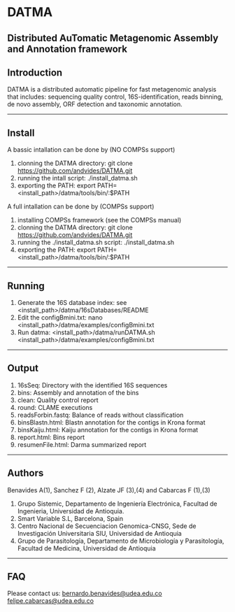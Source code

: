 # DATMA
Distributed AuTomatic Metagenomic Assembly and Annotation framework
--------------------------------------------------------------
Introduction
--------------------------------------------------------------
DATMA is a distributed automatic pipeline for fast metagenomic analysis that includes: sequencing quality control, 16S-identification, reads binning, de novo assembly, ORF detection and taxonomic annotation.

--------------------------------------------------------------
Install
--------------------------------------------------------------
A bassic intallation can be done by (NO COMPSs support)
1. clonning the DATMA directory: 
git clone https://github.com/andvides/DATMA.git
2. running the intall script:
./install_datma.sh 
3. exporting the PATH: 
export PATH=<install_path>/datma/tools/bin/:$PATH

A full intallation can be done by (COMPSs support)
1. installing COMPSs framework (see the COMPSs manual)
2. clonning the DATMA directory: 
git clone https://github.com/andvides/DATMA.git
3. running the ./install_datma.sh script:
./install_datma.sh 
4. exporting the PATH:
export PATH=<install_path>/datma/tools/bin/:$PATH

---------------------------------------------------------------
Running
--------------------------------------------------------------
1. Generate the 16S database index:
see <install_path>/datma/16sDatabases/README
2. Edit the configBmini.txt:
nano <install_path>/datma/examples/configBmini.txt
3. Run datma:
<install_path>/datma/runDATMA.sh <install_path>/datma/examples/configBmini.txt

---------------------------------------------------------------
Output
---------------------------------------------------------------
1. 16sSeq: Directory with the identified 16S sequences
2. bins: Assembly and annotation of the bins
3. clean: Quality control report
4. round: CLAME executions
5. readsForbin.fastq: Balance of reads without classification
6. binsBlastn.html: Blastn annotation for the contigs in Krona format
7. binsKaiju.html: Kaiju annotation for the contigs in Krona format
8. report.html: Bins report
9. resumenFile.html: Darma summarized report

---------------------------------------------------------------
Authors
---------------------------------------------------------------
Benavides A(1), Sanchez F (2), Alzate JF (3),(4) and Cabarcas F (1),(3)

1. Grupo Sistemic, Departamento de Ingeniería Electrónica, Facultad de Ingenieria, Universidad de Antioquia.
2. Smart Variable S.L, Barcelona, Spain
3. Centro Nacional de Secuenciacion Genomica-CNSG, Sede de Investigación Universitaria SIU, Universidad de Antioquia
4. Grupo de Parasitología, Departamento de Microbiología y Parasitología, Facultad de Medicina, Universidad de Antioquia

---------------------------------------------------------------
FAQ
--------------------------------------------------------------
Please contact us:
 bernardo.benavides@udea.edu.co
 felipe.cabarcas@udea.edu.co
